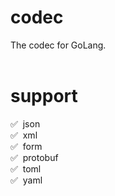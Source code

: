 # codec
The codec for GoLang.
<br><br>

# support
✅ &nbsp;json
<br>
✅ &nbsp;xml
<br>
✅ &nbsp;form
<br>
✅ &nbsp;protobuf
<br>
✅ &nbsp;toml
<br>
✅ &nbsp;yaml
<br>